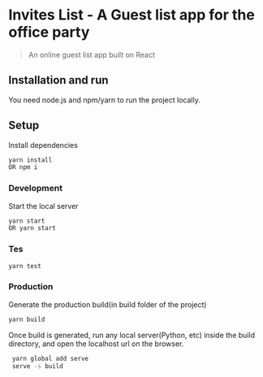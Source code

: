 Invites List - A Guest list app for the office party
===========

> An online guest list app built on React

## Installation and run
You need node.js and npm/yarn to run the project locally.

## Setup
Install dependencies
```sh
yarn install
OR npm i
```

### Development
Start the local server
```sh
yarn start
OR yarn start
```

### Tes
```sh
yarn test
```

### Production
Generate the production build(in build folder of the project)
```sh
yarn build
```
Once build is generated, run any local server(Python, etc) inside the build directory, and open the localhost url on the browser.

```sh
 yarn global add serve
 serve -s build
```
